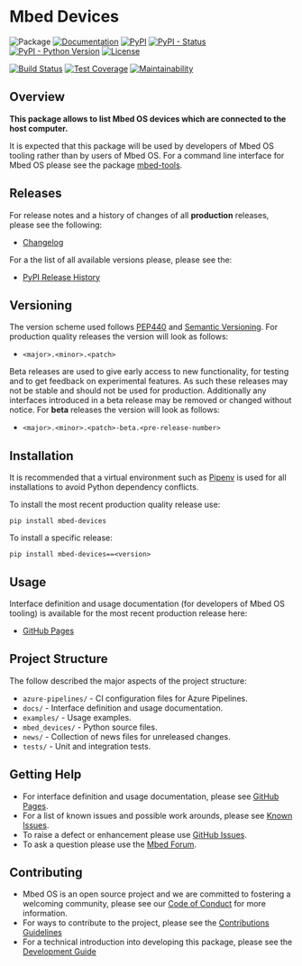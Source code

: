 # Mbed Devices

![Package](https://img.shields.io/badge/Package-mbed--devices-lightgrey)
[![Documentation](https://img.shields.io/badge/Documentation-GitHub_Pages-blue)](https://armmbed.github.io/mbed-devices)
[![PyPI](https://img.shields.io/pypi/v/mbed-devices)](https://pypi.org/project/mbed-devices/)
[![PyPI - Status](https://img.shields.io/pypi/status/mbed-devices)](https://pypi.org/project/mbed-devices/)
[![PyPI - Python Version](https://img.shields.io/pypi/pyversions/mbed-devices)](https://pypi.org/project/mbed-devices/)
[![License](https://img.shields.io/badge/License-Apache%202.0-blue.svg)](https://github.com/ARMmbed/mbed-devices/blob/master/LICENSE)

[![Build Status](https://dev.azure.com/mbed-tools/mbed-devices/_apis/build/status/Build%20and%20Release?branchName=master&stageName=CI%20Checkpoint)](https://dev.azure.com/mbed-tools/mbed-devices/_build/latest?definitionId=11&branchName=master)
[![Test Coverage](https://codecov.io/gh/ARMmbed/mbed-devices/branch/master/graph/badge.svg)](https://codecov.io/gh/ARMmbed/mbed-devices)
[![Maintainability](https://api.codeclimate.com/v1/badges/08971231f91470bf6d77/maintainability)](https://codeclimate.com/github/ARMmbed/mbed-devices/maintainability)

## Overview

**This package allows to list Mbed OS devices which are connected to the host computer.**

It is expected that this package will be used by developers of Mbed OS tooling rather than by users of Mbed OS. For
a command line interface for Mbed OS please see the package [mbed-tools](https://github.com/ARMmbed/mbed-tools).

## Releases

For release notes and a history of changes of all **production** releases, please see the following:

- [Changelog](https://github.com/ARMmbed/mbed-devices/blob/master/CHANGELOG.md)

For a the list of all available versions please, please see the:

- [PyPI Release History](https://pypi.org/project/mbed-devices/#history)

## Versioning

The version scheme used follows [PEP440](https://www.python.org/dev/peps/pep-0440/) and 
[Semantic Versioning](https://semver.org/). For production quality releases the version will look as follows:

- `<major>.<minor>.<patch>`

Beta releases are used to give early access to new functionality, for testing and to get feedback on experimental 
features. As such these releases may not be stable and should not be used for production. Additionally any interfaces
introduced in a beta release may be removed or changed without notice. For **beta** releases the version will look as
follows:

- `<major>.<minor>.<patch>-beta.<pre-release-number>`

## Installation

It is recommended that a virtual environment such as [Pipenv](https://github.com/pypa/pipenv/blob/master/README.md) is
used for all installations to avoid Python dependency conflicts.

To install the most recent production quality release use:

```
pip install mbed-devices
```

To install a specific release:

```
pip install mbed-devices==<version>
```

## Usage

Interface definition and usage documentation (for developers of Mbed OS tooling) is available for the most recent
production release here:

- [GitHub Pages](https://armmbed.github.io/mbed-devices)

## Project Structure

The follow described the major aspects of the project structure:

- `azure-pipelines/` - CI configuration files for Azure Pipelines.
- `docs/` - Interface definition and usage documentation.
- `examples/` - Usage examples.
- `mbed_devices/` - Python source files.
- `news/` - Collection of news files for unreleased changes.
- `tests/` - Unit and integration tests.

## Getting Help

- For interface definition and usage documentation, please see [GitHub Pages](https://armmbed.github.io/mbed-devices).
- For a list of known issues and possible work arounds, please see [Known Issues](KNOWN_ISSUES.md).
- To raise a defect or enhancement please use [GitHub Issues](https://github.com/ARMmbed/mbed-devices/issues).
- To ask a question please use the [Mbed Forum](https://forums.mbed.com/).

## Contributing

- Mbed OS is an open source project and we are committed to fostering a welcoming community, please see our
  [Code of Conduct](https://github.com/ARMmbed/mbed-devices/blob/master/CODE_OF_CONDUCT.md) for more information.
- For ways to contribute to the project, please see the [Contributions Guidelines](https://github.com/ARMmbed/mbed-devices/blob/master/CONTRIBUTING.md)
- For a technical introduction into developing this package, please see the [Development Guide](https://github.com/ARMmbed/mbed-devices/blob/master/DEVELOPMENT.md)
